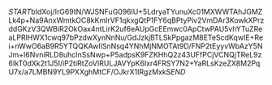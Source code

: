 $START$bIdXoj/IrG69tN/WJSNFuG096lU+5LdryaTYunuXc01MXWWTAhJGMZLk4p+Na9AnxWmtkOC8kKmIrVF1qkxgQtP1FY6qBPtyPiv2VmDAr3KowkXPrzddGKzV3QWBiR2OkOax4ntLirK2uf6eAUpGcEEmwc0ApCtwPAU5vhYTuZReaLPRlHWX1cwq97bPzdwXynNnNu/GdJzkjBTLSkPpgazM8ETeScdKqwIE+Rei+nWwO6aB9R5YTQQKAwIlSnNsq4YNhMjNMOTAt9D/FNP2tEyyvWbAzY5NJm+I6NvniRLD8uhcInSsNwp+P5adpsK9FZKHhQ2z43UFfPCjVCNQjTReL9z6IkT0dXk2t1J5I/iP2tiRtZoVIRULJAVYpK6Ixr4FRSY7N2+YaRLsKzeZX8M2PqU7x/a7LMBN9YL9PXXghMtCF/OJkrX1IRgzMxkS$END$